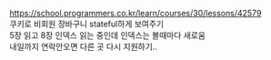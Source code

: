 https://school.programmers.co.kr/learn/courses/30/lessons/42579   
쿠키로 비회원 장바구니 stateful하게 보여주기   
5장 읽고 8장 인덱스 읽는 중인데 인덱스는 볼때마다 새로움   
내일까지 연락안오면 다른 곳 다시 지원하기..   
